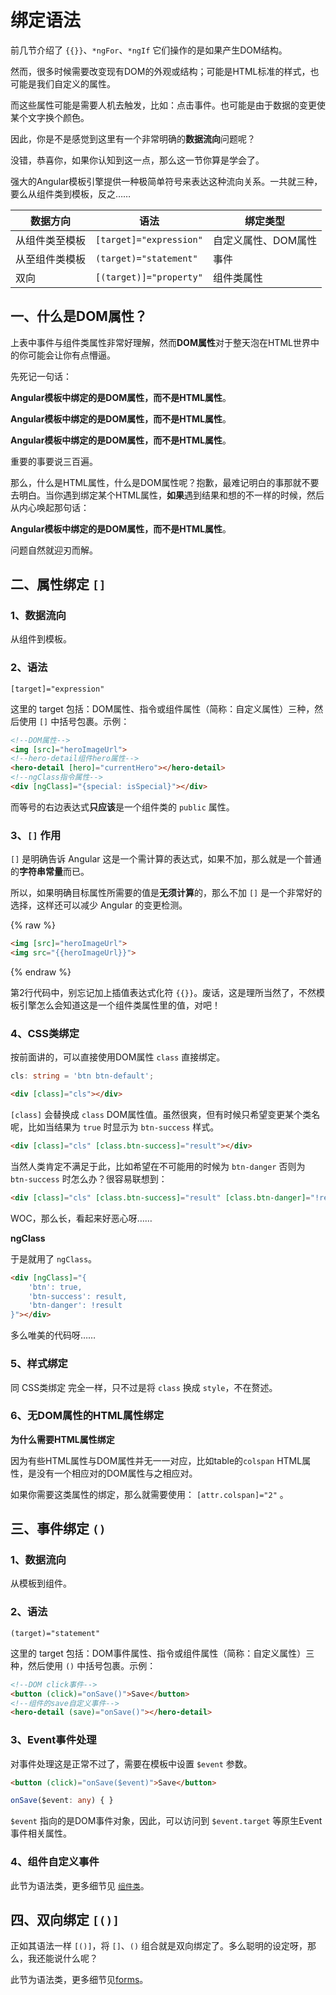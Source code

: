 # 绑定语法

前几节介绍了 `{{}}`、`*ngFor`、`*ngIf` 它们操作的是如果产生DOM结构。

然而，很多时候需要改变现有DOM的外观或结构；可能是HTML标准的样式，也可能是我们自定义的属性。

而这些属性可能是需要人机去触发，比如：点击事件。也可能是由于数据的变更使某个文字换个颜色。

因此，你是不是感觉到这里有一个非常明确的**数据流向**问题呢？

没错，恭喜你，如果你认知到这一点，那么这一节你算是学会了。

强大的Angular模板引擎提供一种极简单符号来表达这种流向关系。一共就三种，要么从组件类到模板，反之……

| 数据方向 | 语法 | 绑定类型 |
| ------- | --- | ------- |
| 从组件类至模板 | `[target]="expression"` | 自定义属性、DOM属性 |
| 从至组件类模板 | `(target)="statement"` | 事件 |
| 双向 | `[(target)]="property"` | 组件类属性 |


## 一、什么是DOM属性？

上表中事件与组件类属性非常好理解，然而**DOM属性**对于整天泡在HTML世界中的你可能会让你有点懵逼。

先死记一句话：

**Angular模板中绑定的是DOM属性，而不是HTML属性**。

**Angular模板中绑定的是DOM属性，而不是HTML属性**。

**Angular模板中绑定的是DOM属性，而不是HTML属性**。

重要的事要说三百遍。

那么，什么是HTML属性，什么是DOM属性呢？抱歉，最难记明白的事那就不要去明白。当你遇到绑定某个HTML属性，**如果**遇到结果和想的不一样的时候，然后从内心唤起那句话：

**Angular模板中绑定的是DOM属性，而不是HTML属性**。

问题自然就迎刃而解。

## 二、属性绑定 `[]`

### 1、数据流向

从组件到模板。

### 2、语法

```
[target]="expression"
```

这里的 target 包括：DOM属性、指令或组件属性（简称：自定义属性）三种，然后使用 `[]` 中括号包裹。示例：

```html
<!--DOM属性-->
<img [src]="heroImageUrl">
<!--hero-detail组件hero属性-->
<hero-detail [hero]="currentHero"></hero-detail>
<!--ngClass指令属性-->
<div [ngClass]="{special: isSpecial}"></div>
```

而等号的右边表达式**只应该**是一个组件类的 `public` 属性。

### 3、`[]` 作用

`[]` 是明确告诉 Angular 这是一个需计算的表达式，如果不加，那么就是一个普通的**字符串常量**而已。

所以，如果明确目标属性所需要的值是**无须计算**的，那么不加 `[]` 是一个非常好的选择，这样还可以减少 Angular 的变更检测。

{% raw %}
 ```html
<img [src]="heroImageUrl">
<img src="{{heroImageUrl}}">
``` 
{% endraw %}

第2行代码中，别忘记加上插值表达式化符 `{{}}`。废话，这是理所当然了，不然模板引擎怎么会知道这是一个组件类属性里的值，对吧！

### 4、CSS类绑定

按前面讲的，可以直接使用DOM属性 `class` 直接绑定。

```typescript
cls: string = 'btn btn-default';
```

```html
<div [class]="cls"></div>
```

`[class]` 会替换成 `class` DOM属性值。虽然很爽，但有时候只希望变更某个类名呢，比如当结果为 `true` 时显示为 `btn-success` 样式。

```html
<div [class]="cls" [class.btn-success]="result"></div>
```

当然人类肯定不满足于此，比如希望在不可能用的时候为 `btn-danger` 否则为 `btn-success` 时怎么办？很容易联想到：

```html
<div [class]="cls" [class.btn-success]="result" [class.btn-danger]="!result"></div>
```

WOC，那么长，看起来好恶心呀……

**ngClass**

于是就用了 `ngClass`。

```html
<div [ngClass]="{
    'btn': true,
    'btn-success': result,
    'btn-danger': !result
}"></div>
```

多么唯美的代码呀……

### 5、样式绑定

同 CSS类绑定 完全一样，只不过是将 `class` 换成 `style`，不在赘述。

### 6、无DOM属性的HTML属性绑定

**为什么需要HTML属性绑定**

因为有些HTML属性与DOM属性并无一一对应，比如table的`colspan` HTML属性，是没有一个相应对的DOM属性与之相应对。

如果你需要这类属性的绑定，那么就需要使用： `[attr.colspan]="2"` 。

## 三、事件绑定 `()`

### 1、数据流向

从模板到组件。

### 2、语法

```
(target)="statement"
```

这里的 target 包括：DOM事件属性、指令或组件属性（简称：自定义属性）三种，然后使用 `()` 中括号包裹。示例：

```html
<!--DOM click事件-->
<button (click)="onSave()">Save</button>
<!--组件的save自定义事件-->
<hero-detail (save)="onSave()"></hero-detail>
```

### 3、Event事件处理

对事件处理这是正常不过了，需要在模板中设置 `$event` 参数。

```html
<button (click)="onSave($event)">Save</button>
```

```typescript
onSave($event: any) { }
```

`$event` 指向的是DOM事件对象，因此，可以访问到 `$event.target` 等原生Event事件相关属性。

### 4、组件自定义事件

此节为语法类，更多细节见 [`组件类`](../class.md)。

## 四、双向绑定 `[()]`

正如其语法一样 `[()]`，将 `[]`、`()` 组合就是双向绑定了。多么聪明的设定呀，那么，我还能说什么呢？

此节为语法类，更多细节见[forms](../../forms/README.md)。